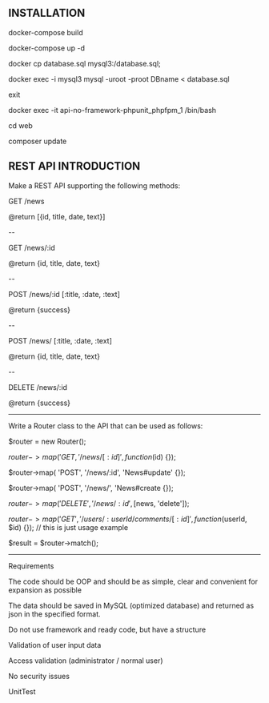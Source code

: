 INSTALLATION
------------

docker-compose build

docker-compose up -d

docker cp database.sql mysql3:/database.sql;

docker exec -i mysql3 mysql -uroot -proot DBname < database.sql

exit

docker exec -it api-no-framework-phpunit_phpfpm_1 /bin/bash

cd web

composer update

REST API INTRODUCTION
------------

Make a REST API supporting the following methods:

GET  /news

@return [{id, title, date, text}]

--

GET  /news/:id

@return {id, title, date, text}

--

POST /news/:id [:title, :date, :text]

@return {success}

--

POST /news/ [:title, :date, :text]

@return {id, title, date, text}

--

DELETE /news/:id

@return {success}

---

Write a Router class to the API that can be used as follows:

$router = new Router();

$router->map( 'GET, '/news/[:id]', function($id) {});

$router->map( 'POST', '/news/:id', 'News#update' {});

$router->map( 'POST', '/news/', 'News#create {});

$router->map( 'DELETE', '/news/:id', [$news, 'delete']);

$router->map( 'GET', '/users/:userId/comments/[:id]', function($userId, $id) {}); // this is just usage example

$result = $router->match();

---
Requirements

The code should be OOP and should be as simple, clear and convenient for expansion as possible

The data should be saved in MySQL (optimized database) and returned as json in the specified format.

Do not use framework and ready code, but have a structure

Validation of user input data

Access validation (administrator / normal user)

No security issues

UnitTest
